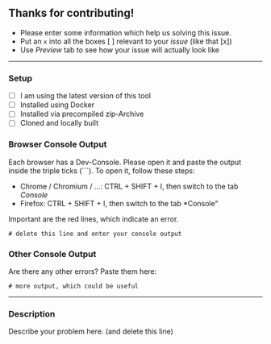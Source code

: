 ## Thanks for contributing!
- Please enter some information which help us solving this issue.
- Put an `x` into all the boxes [ ] relevant to your *issue* (like that [x])
- Use *Preview* tab to see how your issue will actually look like

---

### Setup
- [ ] I am using the latest version of this tool
- [ ] Installed using Docker
- [ ] Installed via precompiled zip-Archive
- [ ] Cloned and locally built

### Browser Console Output
Each browser has a Dev-Console. Please open it and paste the output inside the
triple ticks (```). To open it, follow these steps:
* Chrome / Chromium / ...: CTRL + SHIFT + I, then switch to the tab *Console*
* Firefox: CTRL + SHIFT + I, then switch to the tab *Console"

Important are the red lines, which indicate an error.

```
# delete this line and enter your console output
```

### Other Console Output
Are there any other errors? Paste them here:

```
# more output, which could be useful
```

---

### Description
Describe your problem here. (and delete this line)
